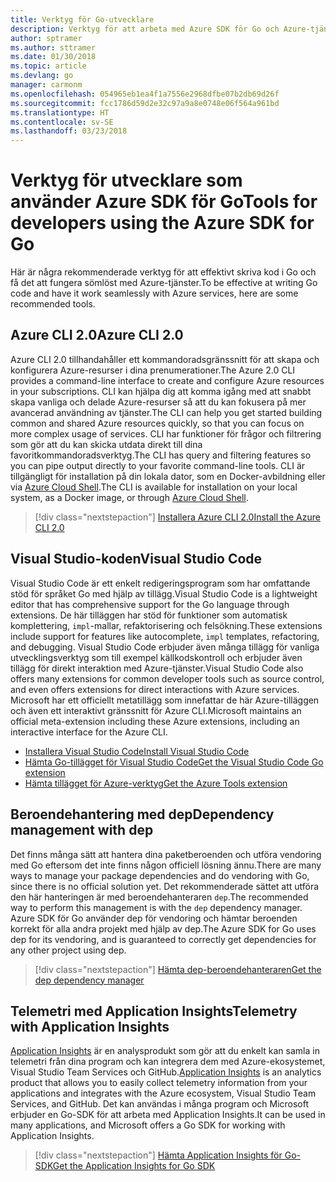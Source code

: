 ```yaml
---
title: Verktyg för Go-utvecklare
description: Verktyg för att arbeta med Azure SDK för Go och Azure-tjänster
author: sptramer
ms.author: sttramer
ms.date: 01/30/2018
ms.topic: article
ms.devlang: go
manager: carmonm
ms.openlocfilehash: 054965eb1ea4f1a7556e2968dfbe07b2db69d26f
ms.sourcegitcommit: fcc1786d59d2e32c97a9a8e0748e06f564a961bd
ms.translationtype: HT
ms.contentlocale: sv-SE
ms.lasthandoff: 03/23/2018
---
```

# <a name="tools-for-developers-using-the-azure-sdk-for-go"></a><span data-ttu-id="6e049-103">Verktyg för utvecklare som använder Azure SDK för Go</span><span class="sxs-lookup"><span data-stu-id="6e049-103">Tools for developers using the Azure SDK for Go</span></span>

<span data-ttu-id="6e049-104">Här är några rekommenderade verktyg för att effektivt skriva kod i Go och få det att fungera sömlöst med Azure-tjänster.</span><span class="sxs-lookup"><span data-stu-id="6e049-104">To be effective at writing Go code and have it work seamlessly with Azure services, here are some recommended tools.</span></span>

## <a name="azure-cli-20"></a><span data-ttu-id="6e049-105">Azure CLI 2.0</span><span class="sxs-lookup"><span data-stu-id="6e049-105">Azure CLI 2.0</span></span>

<span data-ttu-id="6e049-106">Azure CLI 2.0 tillhandahåller ett kommandoradsgränssnitt för att skapa och konfigurera Azure-resurser i dina prenumerationer.</span><span class="sxs-lookup"><span data-stu-id="6e049-106">The Azure 2.0 CLI provides a command-line interface to create and configure Azure resources in your subscriptions.</span></span> <span data-ttu-id="6e049-107">CLI kan hjälpa dig att komma igång med att snabbt skapa vanliga och delade Azure-resurser så att du kan fokusera på mer avancerad användning av tjänster.</span><span class="sxs-lookup"><span data-stu-id="6e049-107">The CLI can help you get started building common and shared Azure resources quickly, so that you can focus on more complex usage of services.</span></span> <span data-ttu-id="6e049-108">CLI har funktioner för frågor och filtrering som gör att du kan skicka utdata direkt till dina favoritkommandoradsverktyg.</span><span class="sxs-lookup"><span data-stu-id="6e049-108">The CLI has query and filtering features so you can pipe output directly to your favorite command-line tools.</span></span> <span data-ttu-id="6e049-109">CLI är tillgängligt för installation på din lokala dator, som en Docker-avbildning eller via [Azure Cloud Shell](https://docs.microsoft.com/en-us/azure/cloud-shell/overview).</span><span class="sxs-lookup"><span data-stu-id="6e049-109">The CLI is available for installation on your local system, as a Docker image, or through [Azure Cloud Shell](https://docs.microsoft.com/en-us/azure/cloud-shell/overview).</span></span>

> [!div class="nextstepaction"]
> [<span data-ttu-id="6e049-110">Installera Azure CLI 2.0</span><span class="sxs-lookup"><span data-stu-id="6e049-110">Install the Azure CLI 2.0</span></span>](/cli/azure/install-azure-cli)

## <a name="visual-studio-code"></a><span data-ttu-id="6e049-111">Visual Studio-koden</span><span class="sxs-lookup"><span data-stu-id="6e049-111">Visual Studio Code</span></span>

<span data-ttu-id="6e049-112">Visual Studio Code är ett enkelt redigeringsprogram som har omfattande stöd för språket Go med hjälp av tillägg.</span><span class="sxs-lookup"><span data-stu-id="6e049-112">Visual Studio Code is a lightweight editor that has comprehensive support for the Go language through extensions.</span></span> <span data-ttu-id="6e049-113">De här tilläggen har stöd för funktioner som automatisk komplettering, `impl`-mallar, refaktorisering och felsökning.</span><span class="sxs-lookup"><span data-stu-id="6e049-113">These extensions include support for features like autocomplete, `impl` templates, refactoring, and debugging.</span></span> <span data-ttu-id="6e049-114">Visual Studio Code erbjuder även många tillägg för vanliga utvecklingsverktyg som till exempel källkodskontroll och erbjuder även tillägg för direkt interaktion med Azure-tjänster.</span><span class="sxs-lookup"><span data-stu-id="6e049-114">Visual Studio Code also offers many extensions for common developer tools such as source control, and even offers extensions for direct interactions with Azure services.</span></span> <span data-ttu-id="6e049-115">Microsoft har ett officiellt metatillägg som innefattar de här Azure-tilläggen och även ett interaktivt gränssnitt för Azure CLI.</span><span class="sxs-lookup"><span data-stu-id="6e049-115">Microsoft maintains an official meta-extension including these Azure extensions, including an interactive interface for the Azure CLI.</span></span>

* [<span data-ttu-id="6e049-116">Installera Visual Studio Code</span><span class="sxs-lookup"><span data-stu-id="6e049-116">Install Visual Studio Code</span></span>](https://code.visualstudio.com/Download)
* [<span data-ttu-id="6e049-117">Hämta Go-tillägget för Visual Studio Code</span><span class="sxs-lookup"><span data-stu-id="6e049-117">Get the Visual Studio Code Go extension</span></span>](https://code.visualstudio.com/docs/languages/go)
* [<span data-ttu-id="6e049-118">Hämta tillägget för Azure-verktyg</span><span class="sxs-lookup"><span data-stu-id="6e049-118">Get the Azure Tools extension</span></span>](https://marketplace.visualstudio.com/items?itemName=ms-vscode.vscode-azureextensionpack)

## <a name="dependency-management-with-dep"></a><span data-ttu-id="6e049-119">Beroendehantering med dep</span><span class="sxs-lookup"><span data-stu-id="6e049-119">Dependency management with dep</span></span>

<span data-ttu-id="6e049-120">Det finns många sätt att hantera dina paketberoenden och utföra vendoring med Go eftersom det inte finns någon officiell lösning ännu.</span><span class="sxs-lookup"><span data-stu-id="6e049-120">There are many ways to manage your package dependencies and do vendoring with Go, since there is no official solution yet.</span></span> <span data-ttu-id="6e049-121">Det rekommenderade sättet att utföra den här hanteringen är med beroendehanteraren `dep`.</span><span class="sxs-lookup"><span data-stu-id="6e049-121">The recommended way to perform this management is with the `dep` dependency manager.</span></span> <span data-ttu-id="6e049-122">Azure SDK för Go använder dep för vendoring och hämtar beroenden korrekt för alla andra projekt med hjälp av dep.</span><span class="sxs-lookup"><span data-stu-id="6e049-122">The Azure SDK for Go uses dep for its vendoring, and is guaranteed to correctly get dependencies for any other project using dep.</span></span>

> [!div class="nextstepaction"]
> [<span data-ttu-id="6e049-123">Hämta dep-beroendehanteraren</span><span class="sxs-lookup"><span data-stu-id="6e049-123">Get the dep dependency manager</span></span>](https://github.com/tools/godep)

## <a name="telemetry-with-application-insights"></a><span data-ttu-id="6e049-124">Telemetri med Application Insights</span><span class="sxs-lookup"><span data-stu-id="6e049-124">Telemetry with Application Insights</span></span>

<span data-ttu-id="6e049-125">[Application Insights](https://azure.microsoft.com/en-us/services/application-insights/) är en analysprodukt som gör att du enkelt kan samla in telemetri från dina program och kan integrera dem med Azure-ekosystemet, Visual Studio Team Services och GitHub.</span><span class="sxs-lookup"><span data-stu-id="6e049-125">[Application Insights](https://azure.microsoft.com/en-us/services/application-insights/) is an analytics product that allows you to easily collect telemetry information from your applications and integrates with the Azure ecosystem, Visual Studio Team Services, and GitHub.</span></span> <span data-ttu-id="6e049-126">Det kan användas i många program och Microsoft erbjuder en Go-SDK för att arbeta med Application Insights.</span><span class="sxs-lookup"><span data-stu-id="6e049-126">It can be used in many applications, and Microsoft offers a Go SDK for working with Application Insights.</span></span>

> [!div class="nextstepaction"]
> [<span data-ttu-id="6e049-127">Hämta Application Insights för Go-SDK</span><span class="sxs-lookup"><span data-stu-id="6e049-127">Get the Application Insights for Go SDK</span></span>](https://github.com/Microsoft/ApplicationInsights-Go) 
